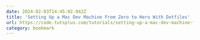 ```yaml
---
date: 2024-02-03T14:45:02.042Z
title: 'Setting Up a Mac Dev Machine From Zero to Hero With Dotfiles'
url: https://code.tutsplus.com/tutorials/setting-up-a-mac-dev-machine-from-zero-to-hero-with-dotfiles--net-35449
category: bookmark
---
```

